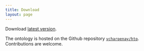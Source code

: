 ```yaml
---
title: Download
layout: page
---
```

Download [latest version](https://raw.githubusercontent.com/vcharpenay/hto/master/hto.ttl).

The ontology is hosted on the Github repository
[`vcharpenay/hto`](https://github.com/vcharpenay/hto/).
Contributions are welcome.
